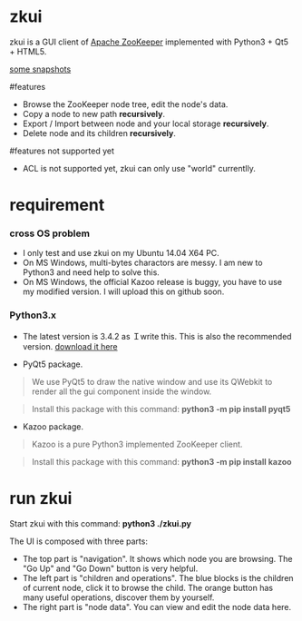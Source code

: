 # zkui
zkui is a GUI client of [Apache ZooKeeper](http://zookeeper.apache.org/) implemented with Python3 + Qt5 + HTML5.

[some snapshots](https://github.com/echoma/zkui/wiki/Snapshots)

#features
* Browse the ZooKeeper node tree, edit the node's data.
* Copy a node to new path **recursively**.
* Export / Import between node and your local storage **recursively**.
* Delete node and its children  **recursively**.

#features not supported yet
* ACL is not supported yet, zkui can only use "world" currentlly.

# requirement

### cross OS problem
* I only test and use zkui on my Ubuntu 14.04 X64 PC.
* On MS Windows, multi-bytes charactors are messy. I am new to Python3 and need help to solve this.
* On MS Windows, the official Kazoo release is buggy, you have to use my modified version. I will upload this on github soon.

### Python3.x

* The latest version is 3.4.2 as Ｉwrite this. This is also the recommended version. [download it here](http://python.org/)

* PyQt5 package. 

> We use PyQt5 to draw the native window and use its QWebkit to render all the gui component inside the window. 

> Install this package with this command:  **python3 -m pip install pyqt5**
        
* Kazoo package.

> Kazoo is a pure Python3 implemented ZooKeeper client.

> Install this package with this command: **python3 -m pip install kazoo**

# run zkui
Start zkui with this command:  **python3 ./zkui.py**

The UI is composed with three parts:

* The top part is "navigation". It shows which node you are browsing. The "Go Up" and "Go Down" button is very helpful.
* The left part is "children and operations".  The blue blocks is the children of current node, click it to browse the child. The orange button has many useful operations, discover them by yourself.
* The right part is "node data". You can view and edit the node data here.

